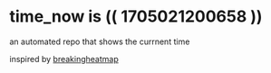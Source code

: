 # time_now is (( 1705021200658 ))

an automated repo that shows the currnent time

inspired by [breakingheatmap](https://github.com/breakingheatmap/breakingheatmap)